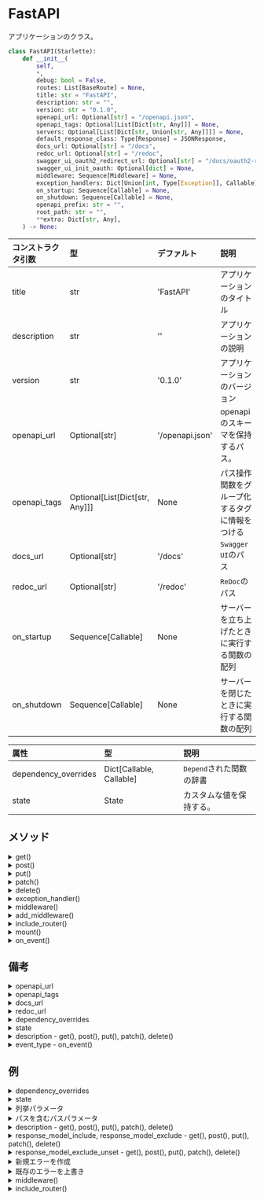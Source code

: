 # FastAPI

アプリケーションのクラス。

```python
class FastAPI(Starlette):
    def __init__(
        self,
        *,
        debug: bool = False,
        routes: List[BaseRoute] = None,
        title: str = "FastAPI",
        description: str = "",
        version: str = "0.1.0",
        openapi_url: Optional[str] = "/openapi.json",
        openapi_tags: Optional[List[Dict[str, Any]]] = None,
        servers: Optional[List[Dict[str, Union[str, Any]]]] = None,
        default_response_class: Type[Response] = JSONResponse,
        docs_url: Optional[str] = "/docs",
        redoc_url: Optional[str] = "/redoc",
        swagger_ui_oauth2_redirect_url: Optional[str] = "/docs/oauth2-redirect",
        swagger_ui_init_oauth: Optional[dict] = None,
        middleware: Sequence[Middleware] = None,
        exception_handlers: Dict[Union[int, Type[Exception]], Callable] = None,
        on_startup: Sequence[Callable] = None,
        on_shutdown: Sequence[Callable] = None,
        openapi_prefix: str = "",
        root_path: str = "",
        **extra: Dict[str, Any],
    ) -> None:
```

|コンストラクタ引数|型|デファルト|説明|
|:---|:---|:---|:---|
|title|str|'FastAPI'|アプリケーションのタイトル|
|description|str|''|アプリケーションの説明|
|version|str|'0.1.0'|アプリケーションのバージョン|
|openapi_url|Optional[str]|'/openapi.json'|openapiのスキーマを保持するパス。|
|openapi_tags|Optional[List[Dict[str, Any]]]|None|パス操作関数をグループ化するタグに情報をつける|
|docs_url|Optional[str]|'/docs'|`Swagger UI`のパス|
|redoc_url|Optional[str]|'/redoc'|`ReDoc`のパス|
|on_startup|Sequence[Callable]|None|サーバーを立ち上げたときに実行する関数の配列|
|on_shutdown|Sequence[Callable]|None|サーバーを閉じたときに実行する関数の配列|

|属性|型|説明|
|:---|:---|:---|
|dependency_overrides|Dict[Callable, Callable]|`Depend`された関数の辞書|
|state|State|カスタムな値を保持する。|

## メソッド

<details><summary>get()</summary>

getメソッドを処理するルーティングをデコレートするメソッド。

```python
def get(
    self,
    path: str,
    *,
    response_model: Type[Any] = None,
    status_code: int = 200,
    tags: List[str] = None,
    dependencies: Sequence[Depends] = None,
    summary: str = None,
    description: str = None,
    response_description: str = "Successful Response",
    responses: Dict[Union[int, str], Dict[str, Any]] = None,
    deprecated: bool = None,
    operation_id: str = None,
    response_model_include: Union[SetIntStr, DictIntStrAny] = None,
    response_model_exclude: Union[SetIntStr, DictIntStrAny] = set(),
    response_model_by_alias: bool = True,
    response_model_skip_defaults: bool = None,
    response_model_exclude_unset: bool = False,
    response_model_exclude_defaults: bool = False,
    response_model_exclude_none: bool = False,
    include_in_schema: bool = True,
    response_class: Type[Response] = None,
    name: str = None,
    callbacks: List[routing.APIRoute] = None,
) -> Callable:
```

|引数|型|デフォルト|説明|
|:---|:---|:---|:---|
|path|str|なし|唯一の位置引数、ルーティングするパスをいれる|
|response_model|Type[Any]|None|レスポンスボディの型を定義する|
|status_code|int|200|返されるステータスコード|
|tags|List[str]|None|タグをつけられる。通常は1個だけつける|
|dependencies|Sequence[Depends]|None|複数の依存関係を指定できる。|
|summary|str|None|要約|
|description|str|None|説明文|
|response_description|str|'Successful Response'|レスポンスモデルの説明文|
|responses|Dict[Union[int, str], Dit[str, Any]]|None|デフォルトのレスポンス|
|deprecated|bool|None|非推奨の関数かどうか|
|response_model_include|Union[SetIntStr, DictIntStrAny]|None|response_modelのなかで出力する属性を指定する|
|response_model_exclude|Union[SetIntStr, DictIntStrAny]|set()|response_modelのなかで無視する属性を指定する|
|response_model_exclude_unset|bool|False|response_modelのなかでセット指定されなかったデフォルトの値の出力を無視するかどうかするかどうか|
|response_model_exclude_defaults|bool|False|response_modelのなかでデフォルトのままの値の出力を無視するかどうか|
|response_model_exclude_none|bool|False|response_modelのなかでNoneの出力を無視するかどうか|

</details>

<details><summary>post()</summary>

POSTメソッドを処理するエンドポイントをルーティングするデコレーターメソッド。

```python
def post(
        self,
        path: str,
        *,
        response_model: Type[Any] = None,
        status_code: int = 200,
        tags: List[str] = None,
        dependencies: Sequence[Depends] = None,
        summary: str = None,
        description: str = None,
        response_description: str = "Successful Response",
        responses: Dict[Union[int, str], Dict[str, Any]] = None,
        deprecated: bool = None,
        operation_id: str = None,
        response_model_include: Union[SetIntStr, DictIntStrAny] = None,
        response_model_exclude: Union[SetIntStr, DictIntStrAny] = set(),
        response_model_by_alias: bool = True,
        response_model_skip_defaults: bool = None,
        response_model_exclude_unset: bool = False,
        response_model_exclude_defaults: bool = False,
        response_model_exclude_none: bool = False,
        include_in_schema: bool = True,
        response_class: Type[Response] = None,
        name: str = None,
        callbacks: List[routing.APIRoute] = None,
    ) -> Callable:
```

|引数|型|デフォルト|説明|
|:---|:---|:---|:---|
|path|str|なし|唯一の位置引数、ルーティングするパスをいれる|
|response_model|Type[Any]|None|レスポンスボディの型を定義する|
|status_code|int|200|返されるステータスコード|
|tags|List[str]|None|タグをつけられる。通常は1個だけつける|
|dependencies|Sequence[Depends]|None|複数の依存関係を指定できる。|
|summary|str|None|要約|
|description|str|None|説明文|
|response_description|str|'Successful Response'|レスポンスモデルの説明文|
|responses|Dict[Union[int, str], Dit[str, Any]]|None|デフォルトのレスポンス|
|deprecated|bool|None|非推奨の関数かどうか|
|response_model_include|Union[SetIntStr, DictIntStrAny]|None|response_modelのなかで出力する属性を指定する|
|response_model_exclude|Union[SetIntStr, DictIntStrAny]|set()|response_modelのなかで無視する属性を指定する|
|response_model_exclude_unset|bool|False|response_modelのなかでセット指定されなかったデフォルトの値の出力を無視するかどうかするかどうか|
|response_model_exclude_defaults|bool|False|response_modelのなかでデフォルトのままの値の出力を無視するかどうか|
|response_model_exclude_none|bool|False|response_modelのなかでNoneの出力を無視するかどうか|

</details>
<details><summary>put()</summary>

PUTメソッドを処理するエンドポイントをルーティングするデコレーターメソッド。

```python
def put(
        self,
        path: str,
        *,
        response_model: Type[Any] = None,
        status_code: int = 200,
        tags: List[str] = None,
        dependencies: Sequence[Depends] = None,
        summary: str = None,
        description: str = None,
        response_description: str = "Successful Response",
        responses: Dict[Union[int, str], Dict[str, Any]] = None,
        deprecated: bool = None,
        operation_id: str = None,
        response_model_include: Union[SetIntStr, DictIntStrAny] = None,
        response_model_exclude: Union[SetIntStr, DictIntStrAny] = set(),
        response_model_by_alias: bool = True,
        response_model_skip_defaults: bool = None,
        response_model_exclude_unset: bool = False,
        response_model_exclude_defaults: bool = False,
        response_model_exclude_none: bool = False,
        include_in_schema: bool = True,
        response_class: Type[Response] = None,
        name: str = None,
        callbacks: List[routing.APIRoute] = None,
    ) -> Callable:
```

|引数|型|デフォルト|説明|
|:---|:---|:---|:---|
|path|str|なし|唯一の位置引数、ルーティングするパスをいれる|
|response_model|Type[Any]|None|レスポンスボディの型を定義する|
|status_code|int|200|返されるステータスコード|
|tags|List[str]|None|タグをつけられる。通常は1個だけつける|
|dependencies|Sequence[Depends]|None|複数の依存関係を指定できる。|
|summary|str|None|要約|
|description|str|None|説明文|
|response_description|str|'Successful Response'|レスポンスモデルの説明文|
|responses|Dict[Union[int, str], Dit[str, Any]]|None|デフォルトのレスポンス|
|deprecated|bool|None|非推奨の関数かどうか|
|response_model_include|Union[SetIntStr, DictIntStrAny]|None|response_modelのなかで出力する属性を指定する|
|response_model_exclude|Union[SetIntStr, DictIntStrAny]|set()|response_modelのなかで無視する属性を指定する|
|response_model_exclude_unset|bool|False|response_modelのなかでセット指定されなかったデフォルトの値の出力を無視するかどうかするかどうか|
|response_model_exclude_defaults|bool|False|response_modelのなかでデフォルトのままの値の出力を無視するかどうか|
|response_model_exclude_none|bool|False|response_modelのなかでNoneの出力を無視するかどうか|

</details>
<details><summary>patch()</summary>

PATCHメソッドを処理するエンドポイントをルーティングするデコレーターメソッド。

```python
def patch(
        self,
        path: str,
        *,
        response_model: Type[Any] = None,
        status_code: int = 200,
        tags: List[str] = None,
        dependencies: Sequence[Depends] = None,
        summary: str = None,
        description: str = None,
        response_description: str = "Successful Response",
        responses: Dict[Union[int, str], Dict[str, Any]] = None,
        deprecated: bool = None,
        operation_id: str = None,
        response_model_include: Union[SetIntStr, DictIntStrAny] = None,
        response_model_exclude: Union[SetIntStr, DictIntStrAny] = set(),
        response_model_by_alias: bool = True,
        response_model_skip_defaults: bool = None,
        response_model_exclude_unset: bool = False,
        response_model_exclude_defaults: bool = False,
        response_model_exclude_none: bool = False,
        include_in_schema: bool = True,
        response_class: Type[Response] = None,
        name: str = None,
        callbacks: List[routing.APIRoute] = None,
    ) -> Callable:
```

|引数|型|デフォルト|説明|
|:---|:---|:---|:---|
|path|str|なし|唯一の位置引数、ルーティングするパスをいれる|
|response_model|Type[Any]|None|レスポンスボディの型を定義する|
|status_code|int|200|返されるステータスコード|
|tags|List[str]|None|タグをつけられる。通常は1個だけつける|
|dependencies|Sequence[Depends]|None|複数の依存関係を指定できる。|
|summary|str|None|要約|
|description|str|None|説明文|
|response_description|str|'Successful Response'|レスポンスモデルの説明文|
|responses|Dict[Union[int, str], Dit[str, Any]]|None|デフォルトのレスポンス|
|deprecated|bool|None|非推奨の関数かどうか|
|response_model_include|Union[SetIntStr, DictIntStrAny]|None|response_modelのなかで出力する属性を指定する|
|response_model_exclude|Union[SetIntStr, DictIntStrAny]|set()|response_modelのなかで無視する属性を指定する|
|response_model_exclude_unset|bool|False|response_modelのなかでセット指定されなかったデフォルトの値の出力を無視するかどうかするかどうか|
|response_model_exclude_defaults|bool|False|response_modelのなかでデフォルトのままの値の出力を無視するかどうか|
|response_model_exclude_none|bool|False|response_modelのなかでNoneの出力を無視するかどうか|

</details>
<details><summary>delete()</summary>

DELETEメソッドを処理するエンドポイントをルーティングするデコレーターメソッド。

```python
def delete(
        self,
        path: str,
        *,
        response_model: Type[Any] = None,
        status_code: int = 200,
        tags: List[str] = None,
        dependencies: Sequence[Depends] = None,
        summary: str = None,
        description: str = None,
        response_description: str = "Successful Response",
        responses: Dict[Union[int, str], Dict[str, Any]] = None,
        deprecated: bool = None,
        operation_id: str = None,
        response_model_include: Union[SetIntStr, DictIntStrAny] = None,
        response_model_exclude: Union[SetIntStr, DictIntStrAny] = set(),
        response_model_by_alias: bool = True,
        response_model_skip_defaults: bool = None,
        response_model_exclude_unset: bool = False,
        response_model_exclude_defaults: bool = False,
        response_model_exclude_none: bool = False,
        include_in_schema: bool = True,
        response_class: Type[Response] = None,
        name: str = None,
        callbacks: List[routing.APIRoute] = None,
    ) -> Callable:
```

|引数|型|デフォルト|説明|
|:---|:---|:---|:---|
|path|str|なし|唯一の位置引数、ルーティングするパスをいれる|
|response_model|Type[Any]|None|レスポンスボディの型を定義する|
|status_code|int|200|返されるステータスコード|
|tags|List[str]|None|タグをつけられる。通常は1個だけつける|
|dependencies|Sequence[Depends]|None|複数の依存関係を指定できる。|
|summary|str|None|要約|
|description|str|None|説明文|
|response_description|str|'Successful Response'|レスポンスモデルの説明文|
|responses|Dict[Union[int, str], Dit[str, Any]]|None|デフォルトのレスポンス|
|deprecated|bool|None|非推奨の関数かどうか|
|response_model_include|Union[SetIntStr, DictIntStrAny]|None|response_modelのなかで出力する属性を指定する|
|response_model_exclude|Union[SetIntStr, DictIntStrAny]|set()|response_modelのなかで無視する属性を指定する|
|response_model_exclude_unset|bool|False|response_modelのなかでセット指定されなかったデフォルトの値の出力を無視するかどうかするかどうか|
|response_model_exclude_defaults|bool|False|response_modelのなかでデフォルトのままの値の出力を無視するかどうか|
|response_model_exclude_none|bool|False|response_modelのなかでNoneの出力を無視するかどうか|

</details>
<details><summary>exception_handler()</summary>

エラーハンドリングするメソッド。新しい例外の作成、既存の例外を上書きする。

```python
def exception_handler(
        self, exc_class_or_status_code: typing.Union[int, typing.Type[Exception]]
    ) -> typing.Callable:
```

|引数|型|デフォルト|説明|
|:---|:---|:---|:---|
|exc_class_or_status_code|Union[int, Type[Excption]]|なし|ハンドラにするエラークラス、もしくはステータスコード|

</details>
<details><summary>middleware()</summary>

リクエストとエンドポイント、エンドポイントとレスポンスの間の処理を行う

ミドルウェアを実装する。

```python
def middleware(self, middleware_type: str) -> typing.callable:
```

|引数|型|デフォルト|説明|
|:---|:---|:---|:---|
|middleware_type|str|なし|ミドルウェアのタイプを指定する|

</details>
<details><summary>add_middleware()</summary>

定義されているミドルウェアを追加する。

```python
def add_middleware(self, middleware_class: type, **options: typing.Any) -> None:
```

|引数|型|デフォルト|接見目|
|:---|:---|:---|:---|
|middleware_class|type|なし|設定するミドルウェア|
|**options|Any|なし|ミドルウェアに渡すパラメータ|

</details>
<details><summary>include_router()</summary>

APIRouterで定義したエンドポイントを結合する。

```python
def include_router(
        self,
        router: routing.APIRouter,
        *,
        prefix: str = "",
        tags: List[str] = None,
        dependencies: Sequence[Depends] = None,
        responses: Dict[Union[int, str], Dict[str, Any]] = None,
        default_response_class: Optional[Type[Response]] = None,
    ) -> None:
```

|引数|型|デフォルト|説明|
|:---|:---|:---|:---|
|router|APIRouter|なし|追加するルータ|
|prefix|str|''|ルータが定義したすべてのパス操作関数のパスの手前に追加するパス|
|tags|List[str]|None|ルータが定義したすべてのパス操作関数に追加するタグ|
|dependendies|Sequence[Depends]|None|ルータが定義したすべてのパス操作関数のdependeciesに追加する依存関係|
|responses|Dict[Union[int, str], Dict[str, Any]]|None|ルータが定義したすべてのresponsesに追加するレスポンス|

</details>
<details><summary>mount()</summary>

指定のパスにアプリケーションなどをマウントするメソッド

```python
def mount(self, path: str, app: ASGIApp, name: str = None) -> None:
```

|引数|型|デフォルト|説明|
|:---|:---|:---|:---|
|path|str|なし|アプリケーションをマウントするパス|
|app|ASGIApp|なし|マウントするアプリケーションのインスタンス|
|name|str|None|メインのアプリケーションからの名前|

</details>
<details><summary>on_event()</summary>

特定のイベント時に処理する関数を定義できる。

```python
def on_event(self, event_type: str) -> typing.Callable:
```

#### パラメータ

|引数|型|デフォルト|説明|
|:---|:---|:---|:---|
|evnet_type|str|required|リッスンするイベント|

</details>

## 備考

<details><summary>openapi_url</summary>

`None`を設定することでスキーマが無効になり、ドキュメンテーションインターフェースも無効になります。

</details>

<details><summary>openapi_tags</summary>

タグの情報が入った辞書を要素として持つリストを渡す。

それぞれの辞書の属性は次のようになる。

- `name`: タグの名前
- `description`: タグの説明、マークダウンを使用できます。
- `externalDocs`: 外部のドキュメントについての情報の辞書
    - `description`: 外部のドキュメントの説明、マークダウンを使用できます。
    - `url`: 外部のドキュメントのurl、externalDocsの必須のパラメータ

</details>

<details><summary>docs_url</summary>

`None`で無効。

</details>

<details><summary>redoc_url</summary>

`None`で無効

</details>

<details><summary>dependency_overrides</summary>

`Depend`に渡される関数を上書きできる。

</details>

<details><summary>state</summary>

appインスタンスに値を紐づけることができ、シングルトンなインスタンスを保持できる。

`Request`の`app`から取り出しができる。

</details>

<details><summary>description - get(), post(), put(), patch(), delete()</summary>

代わりにdocstringを利用できる。

マークダウン方式で書くことができる。

</details>

<details><summary>event_type - on_event()</summary>

|event_type|説明|
|:---|:---|
|startup|アプリケーション起動|
|shutdown|アプリケーション終了|

</details>

## 例

<details><summary>dependency_overrides</summary>

```python
def override_get_settings():
    return TestSettings()


app.dependency_overrides[get_settings] = override_get_settings
```

</details>

<details><summary>state</summary>

```python
@app.on_event('startup')
async def startup():
    app.state.pool = await asyncpg.create_pool(settings.database_url)

```

</details>
<details><summary>列挙パラメータ</summary>

```python
from enum import Enum
from fastapi import FastAPI

class ModelName(str, Enum):
    alexnet = 'alexnet'
    resnet = 'resnet'
    lenet = 'lenet'

app = FastAPI()

@app.get('/model/{model_name}')
async def get_model(model_name: ModelName):
    return {'model_name': model_name}
```

</details>

<details><summary>パスを含むパスパラメータ</summary>

```python
from fastapi import FastAPI
app = FastAPI()

@app.get('/files/{file_path:path}')
async def read_file(file_path: str):
    return {'file_path': file_path}
```

</details>

<details><summary>description - get(), post(), put(), patch(), delete()</summary>

代わりにdocstringを利用できる。

マークダウン方式で書くことができる。

```python
from typing import Optional, Set
from fastapi import FastAPI
from pydantic import BaseModel

app = FastAPI()


class Item(BaseModel):
    name: str
    description: Optional[str] = None
    price: float
    tax: Optional[float] = None
    tags: Set[str] = []

@app.post(
    '/items/',
    response_model=Item,
    summary='Create an Item',
)
async def create_item(item: Item):
    """Create an item with all the information.
    - **name**: each item must have a name
    - **description**: a long description
    - **price**: required
    - **tax**: if the item doesn't have tax, you can omit this
    - **tags**: a set of unique tag strings for this item
    """
    return item
```

</details>

<details><summary>response_model_include, response_model_exclude - get(), post(), put(), patch(), delete()</summary>

```python
from typing import Optional
from fastapi import FastAPI
from pydantic import BaseModel

app = FastAPI()

class Item(BaseModel):
    name: str
    description: Optional[str] = None
    price: float
    tax: float = 10.5

items = {
    'foo': {'name': 'Foo', 'price': 50.2},
    'bar': {'name': 'Bar', 'description': 'The Bar fighters', 'price': 62, 'tax': 20.2},
    'baz': {
        'name': 'Baz',
        'description': 'There goes my baz',
        'price': 50.2,
        'tax': 10.5,
    },
}

@app.get(
    '/items/{item_id}/name',
    response_model=Item,
    response_model_include={'name', 'description'},
)
async def read_item_name(item_id: str):
    return items[item_id]

@app.get('/items/{item_id}/public', response_model=Item, response_model_exclude={'tax'})
async def read_item_public_data(item_id: str):
    return items[item_id]
```

</details>

<details><summary>response_model_exclude_unset - get(), post(), put(), patch(), delete()</summary>

```python
from typing import List, Optional
from fastapi import FastAPI
from pydantic import BaseModel
app = FastAPI()

class Item(BaseModel):
    name: str
    description: Optional[str] = None
    price: float
    tax: float = 10.5
    tags: List[str] = []

items = {
    'foo': {'name': 'Foo', 'price': 50.2},
    'bar': {'name': 'Bar', 'description': 'The bartenders', 'price': 62, 'tax': 20.2},
    'baz': {'name': 'Baz', 'description': None, 'price': 50.2, 'tax': 10.5, 'tags': []}
}

@app.get('/items/{item_id}', response_model=Item, response_model_exclude_unset=True)
async def read_item(item_id: str):
    return items[item_id]
```

この場合、`http://127.0.0.1:8000/items/foo`を叩くと

次のように、指定してないデフォルトの値はかえってきません。

```python
{
  "name": "Foo",
  "price": 50.2
}
```

</details>

<details><summary>新規エラーを作成</summary>

```python
from fastapi import FastAPI, Request
from fastapi.responses import JSONResponse

class UnicornException(Exception):
    def __init__(self, name: str):
        self.name = name

app = FastAPI()

@app.exception_handler(UnicornException)
async def unicorn_exception_handler(request: Request, exc: UnicornException):
    return JSONResponse(
        status_code=418,
        content={'message': f'Oops! {exc.name} did something. There goes a rainbow....'}
    )

@app.get('/unicorns/{name}')
async def read_unicorn(name: str):
    if name == 'yolo':
        raise UnicornException(name=name)
    return {'unicorn_name': name}
```

</details>

<details><summary>既存のエラーを上書き</summary>

```python
from fastapi import FastAPI, HTTPException
from fastapi.exceptions import RequestValidationError
from fastapi.responses import PlainTextResponse
from starlette.exceptions import HTTPException as StarletteHTTPException
app = FastAPI()

@app.exception_handler(StarletteHTTPException)
async def http_exception_handler(request, exc):
    return PlainTextResponse(str(exc.detail), status_code=exc.status_code)

@app.exception_handler(RequestValidationError)
async def validation_exception_handler(request, exc):
    return PlainTextResponse(str(exc), status_code=400)

@app.get('/items/{item_id}')
async def read_item(item_id: int):
    if item_id == 3:
        raise HTTPException(status_code=418, detail='Nope! I don\'t like 3.')
    return {'item_id': item_id}
```

</details>

<details><summary>middleware()</summary>

```python
import time
from fastapi import FastAPI, Request
app = FastAPI()

@app.middleware('http')
async def add_process_time_header(request: Request, call_next):
    start_time = time.time()
    response = await call_next(request)
    process_time = time.time() - start_time
    response.headers['X-Process-Time'] = str(process_time)
    return response
```

ミドルウェア関数は以下を受け取ります。

- `request`
- `call_next`: `request`をパラメータとして受け取る関数
    - この関数は`request`を対応するパス操作関数に渡します
    - そして、パス操作関数が作成したレスポンスを返します。
    - そしてさらにレスポンスを修正して返すことができます。

</details>

<details><summary>include_router()</summary>

- app
    - \_\_init\_\_.py
    - main.py
    - routers
        - \_\_init\_\_.py
        - items.py
        - users.py

`users.py`

```python
from fastapi import APIRouter
router = APIRouter()

@router.get('/users/', tags=['users'])
async def read_users():
    return [{'username': 'Foo'}, {'username': 'Bar'}]

@router.get('/users/me', tags=['users'])
async def read_user_me():
    return {'username': 'fakecurrentuser'}

@router.get('/users/{username}', tags=['users'])
async def read_user(username: str):
    return {'username': username}

```

`items.py`

```python
from fastapi import APIRouter, HTTPException
router = APIRouter()

@router.get('/')
async def read_items():
    return [{'name': 'Item Foo'}, {'name': 'item Bar'}]

@router.get('/{item_id}')
async def read_item(item_id: str):
    return {'name': 'Fake Specific Item', 'item_id': item_id}

@router.put(
    '/{item_id}',
    tags=['custom'],
    responses={403: {'description': 'Operation forbidden'}},
)
async def update_item(item_id: str):
    if item_id != 'foo':
        raise HTTPException(status_code=403, detail='You can only update the item: foo')
    return {'item_id': item_id, 'name': 'the Fighters'}

```

`main.py`

```python
from fastapi import Depends, FastAPI, Header, HTTPException
from .routers import items, users
app = FastAPI()

async def get_token_header(x_token: str = Header(...)):
    if x_token != 'fake-super-secret-token':
        raise HTTPException(status_code=400, detail='X-Token header invalid')

app.include_router(users.router)
app.include_router(
    items.router,
    prefix='/items',
    tags=['items'],
    dependencies=[Depends(get_token_header)],
    responses={404: {'description': 'Not found'}}
)

```

</details>


